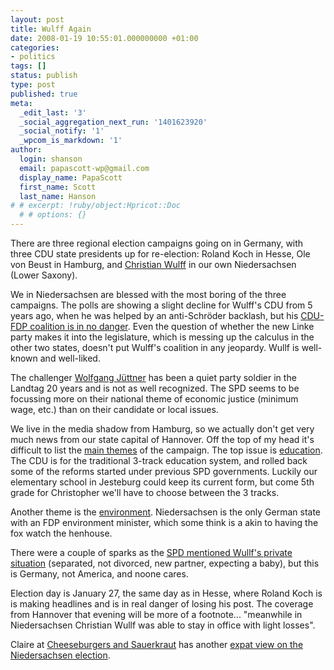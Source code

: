 ```yaml
---
layout: post
title: Wulff Again
date: 2008-01-19 10:55:01.000000000 +01:00
categories:
- politics
tags: []
status: publish
type: post
published: true
meta:
  _edit_last: '3'
  _social_aggregation_next_run: '1401623920'
  _social_notify: '1'
  _wpcom_is_markdown: '1'
author:
  login: shanson
  email: papascott-wp@gmail.com
  display_name: PapaScott
  first_name: Scott
  last_name: Hanson
# # excerpt: !ruby/object:Hpricot::Doc
  # # options: {}
---
```

<p>There are three regional election campaigns going on in Germany, with three CDU state presidents up for re-election: Roland Koch in Hesse, Ole von Beust in Hamburg, and <a href="http://www1.ndr.de/nachrichten/landtagswahl_niedersachsen_2008/kandidaten/wulff102.html">Christian Wulff</a> in our own Niedersachsen (Lower Saxony).</p>
<p>We in Niedersachsen are blessed with the most boring of the three campaigns. The polls are showing a slight decline for Wulff's CDU from 5 years ago, when he was helped by an anti-Schr&ouml;der backlash, but his <a href="http://www.haz.de/newsroom/politik/zentral/politik/niedersachsen/art668,204453">CDU-FDP coalition is in no danger</a>. Even the question of whether the new Linke party makes it into the legislature, which is messing up the calculus in the other two states, doesn't put Wulff's coalition in any jeopardy. Wullf is well-known and well-liked.</p>
<p>The challenger <a href="http://www1.ndr.de/nachrichten/landtagswahl_niedersachsen_2008/kandidaten/juettner36.html">Wolfgang J&uuml;ttner</a> has been a quiet party soldier in the Landtag 20 years and is not as well recognized. The SPD seems to be focussing more on their national theme of economic justice (minimum wage, etc.) than on their candidate or local issues.</p>
<p>We live in the media shadow from Hamburg, so we actually don't get very much news from our state capital of Hannover. Off the top of my head it's difficult to list the <a href="http://www1.ndr.de/nachrichten/landtagswahl_niedersachsen_2008/themen/wahlndsthemen2.html">main themes</a> of the campaign. The top issue is <a href="http://www1.ndr.de/nachrichten/landtagswahl_niedersachsen_2008/themen/bildung10.html">education</a>. The CDU is for the traditional 3-track education system, and rolled back some of the reforms started under previous SPD governments. Luckily our elementary school in Jesteburg could keep its current form, but come 5th grade for Christopher we'll have to choose between the 3 tracks.</p>
<p>Another theme is the <a href="http://www1.ndr.de/nachrichten/landtagswahl_niedersachsen_2008/themen/umwelt6.html">environment</a>. Niedersachsen is the only German state with an FDP environment minister, which some think is a akin to having the fox watch the henhouse.</p>
<p>There were a couple of sparks as the <a href="http://www.ftd.de/politik/deutschland/:In%20Hannover%20Ehefrau/304535.html">SPD mentioned Wullf's private situation</a> (separated, not divorced, new partner, expecting a baby), but this is Germany, not America, and noone cares.</p>
<p>Election day is January 27, the same day as in Hesse, where Roland Koch is is making headlines and is in real danger of losing his post. The coverage from Hannover that evening will be more of a footnote... "meanwhile in Niedersachsen Christian Wullf was able to stay in office with light losses".</p>
<p>Claire at <a href="http://claireseuroamerica.blogspot.com/">Cheeseburgers and Sauerkraut</a> has another <a href="http://claireseuroamerica.blogspot.com/2008/01/here-we-go-again.html">expat view on the Niedersachsen election</a>.</p>
